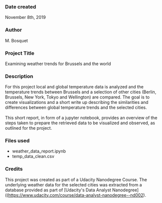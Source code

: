 ### Date created
November 8th, 2019

### Author
M. Bosquet

### Project Title
Examining weather trends for Brussels and the world

### Description
For this project local and global temperature data is analyzed and the temperature
trends between Brussels and a selection of other cities (Berlin, Brussels, New York,
Tokyo and Wellington) are compared. The goal is to create visualizations and a short
write up describing the similarities and differences between global temperature
trends and the selected cities. <br>
<br>
This short report, in form of a jupyter notebook, provides an overview of the
steps taken to prepare the retrieved data to be visualized and observed, as
outlined for the project.


### Files used
* weather_data_report.ipynb
* temp_data_clean.csv




### Credits
This project was created as part of a Udacity Nanodegree Course. The underlying weather
data for the selected cities was extracted from a database provided as part of [Udacity's Data Analyst Nanodegree]((https://www.udacity.com/course/data-analyst-nanodegree--nd002).
